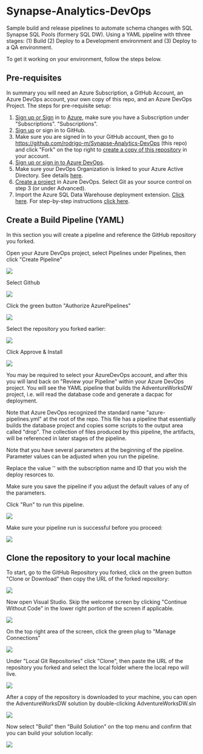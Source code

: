 # Synapse-Analytics-DevOps
Sample build and release pipelines to automate schema changes with SQL Synapse SQL Pools (formery SQL DW). Using a YAML pipeline with tthree stages: (1) Build (2) Deploy to a Development environment and (3) Deploy to a QA environment.

To get it working on your environment, follow the steps below.
## Pre-requisites

In summary you will need an Azure Subscription, a GitHub Account, an Azure DevOps account, your own copy of this repo, and an Azure DevOps Project. The steps for pre-requisite setup: 

1. [Sign up or Sign](https://docs.microsoft.com/en-us/learn/modules/create-an-azure-account/) in to [Azure](http://portal.azure.com), make sure you have a Subscription under "Subscriptions". "Subscriptions". 
2. [Sign up](https://help.github.com/en/github/getting-started-with-github/signing-up-for-a-new-github-account) or sign in to GitHub. 
3. Make sure you are signed in to your GitHub account, then go to https://github.com/rodrigo-m/Synapse-Analytics-DevOps (this repo) and click "Fork" on the top right to [create a copy of this repository](https://guides.github.com/activities/forking/) in your account.  
4. [Sign up or sign in to Azure DevOps](https://docs.microsoft.com/en-us/azure/devops/user-guide/sign-up-invite-teammates?view=azure-devops).
5. Make sure your DevOps Organization is linked to your Azure Active Directory. See details [here](https://docs.microsoft.com/en-us/azure/devops/organizations/accounts/connect-organization-to-azure-ad?view=azure-devops#connect-your-organization-to-azure-ad).
6. [Create a project](https://docs.microsoft.com/en-us/azure/devops/organizations/projects/create-project?view=azure-devops&tabs=preview-page) in Azure DevOps. Select Git as your source control on step 3 (or under Advanced). 
7. Import the Azure SQL Data Warehouse deployment extension. [Click here](https://marketplace.visualstudio.com/items?itemName=ms-sql-dw.SQLDWDeployment). For step-by-step instructions [click here](./InstallDwDeploymentExtension.md). 

## Create a Build Pipeline (YAML)

In this section you will create a pipeline and reference the GitHub repository you forked.

Open your Azure DevOps project, select Pipelines under Pipelines, then click "Create Pipeline"

![](images/2020-03-31-13-19-05.png)

Select Github 

![](images/2020-03-31-13-20-18.png)

Click the green button "Authorize AzurePipelines"

![](images/2020-04-02-14-45-56.png)

Select the repository you forked earlier: 

![](images/2020-04-02-14-48-18.png)

Click Approve & Install

![](images/2020-04-02-14-49-25.png)

You may be required to select your AzureDevOps account, and after this you will land back on "Review your Pipeline" within your Azure DevOps project. You will see the YAML pipeline that builds the AdventureWorksDW project, i.e. will read the database code and generate a dacpac for deployment.

Note that Azure DevOps recognized the standard name "azure-pipelines.yml" at the root of the repo. This file has a pipeline that essentially builds the database project and copies some scripts to the output area called "drop". The collection of files produced by this pipeline, the artifacts, will be referenced in later stages of the  pipeline.  

Note that you have several parameters at the beginning of the pipeline. Parameter values can be adjusted when you run the pipeline. 

Replace the value '<Your Subscription Name and ID>' with the subscription name and ID that you wish the deploy resorces to. 

Make sure you save the pipeline if you adjust the default values of any of the parameters.



Click "Run" to run this pipeline.  

![](images/2020-04-02-14-51-58.png)

Make sure your pipeline run is successful before you proceed: 

![](images/2020-04-02-15-07-09.png)

## Clone the repository to your local machine

To start, go to the GitHub Repository you forked, click on the green button "Clone or Download" then copy the URL of the forked repository:

![](images/2020-04-02-15-39-22.png)

Now open Visual Studio. Skip the welcome screen by clicking "Continue Without Code" in the lower right portion of the screen if applicable. 

![](images/2020-04-02-15-29-32.png)

On the top right area of the screen, click the green plug to "Manage Connections"

![](images/2020-04-02-15-32-51.png)

Under "Local Git Repositories" click "Clone", then paste the URL of the repository you forked and select the local folder where the local repo will live. 

![](images/2020-04-02-15-36-14.png)

After a copy of the repository is downloaded to your machine, you can open the AdventureWorksDW solution by double-clicking AdventureWorksDW.sln

![](images/2020-04-02-15-46-57.png)

Now select "Build" then "Build Solution" on the top menu and confirm that you can build your solution locally:

![](images/2020-04-02-15-51-24.png)


